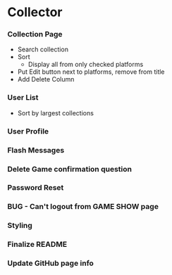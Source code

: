 # Collector


### Collection Page
* Search collection
* Sort
 	* Display all from only checked platforms
* Put Edit button next to platforms, remove <a> from title
* Add Delete Column

### User List
* Sort by largest collections

### User Profile

### Flash Messages

### Delete Game confirmation question

### Password Reset

### BUG - Can't logout from GAME SHOW page

### Styling

### Finalize README

### Update GitHub page info
